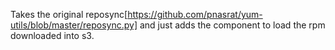 Takes the original reposync[https://github.com/pnasrat/yum-utils/blob/master/reposync.py] and just adds the component to load the rpm downloaded into s3.
